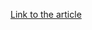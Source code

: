 [Link to the article](https://malware-reversing.com/2013/04/5-south-korea-incident-new-malware.html)
